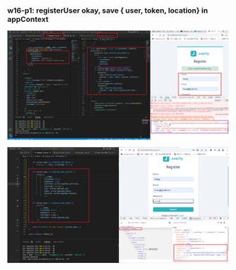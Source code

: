 ### w16-p1:  registerUser okay, save { user, token, location} in appContext

![](w16-p1-1.png)

![](w16-p1-2.png)